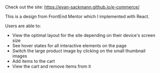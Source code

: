 Check out the site: https://evan-sackmann.github.io/e-commerce/

This is a design from FrontEnd Mentor which I implemented with React. 

Users are able to:

- View the optimal layout for the site depending on their device's screen size
- See hover states for all interactive elements on the page
- Switch the large product image by clicking on the small thumbnail images
- Add items to the cart
- View the cart and remove items from it
